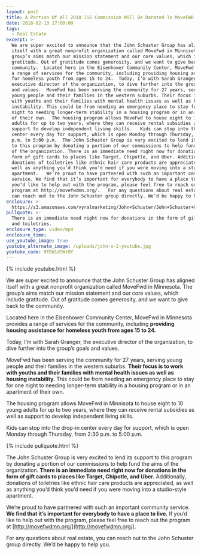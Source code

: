 ```yaml
---
layout: post
title: A Portion Of All 2018 JSG Commission Will Be Donated To MoveFWD in Minnesota
date: 2018-02-13 17:00:00
tags:
  - Real Estate
excerpt: >-
  We are super excited to announce that the John Schuster Group has aligned
  itself with a great nonprofit organization called MoveFwd in Minnisota. The
  group’s aims match our mission statement and our core values, which include
  gratitude. Out of gratitude comes generosity, and we want to give back to the
  community.  Located here in the Eisenhower Community Center, MoveFwd provides
  a range of services for the community, including providing housing assistance
  for homeless youth from ages 15 to 24.  Today, I’m with Sarah Granger, the
  executive director of the organization, to dive further into the group’s goals
  and values.  MoveFwd has been serving the community for 27 years, serving
  young people and their families in the western suburbs. Their focus is to work
  with youths and their families with mental health issues as well as housing
  instability. This could be from needing an emergency place to stay for one
  night to needing longer-term stability in a housing program or in an apartment
  of their own.  The housing program allows MoveFwd to house eight to 10 young
  adults for up to two years, where they can receive rental subsidies as well as
  support to develop independent living skills.   Kids can stop into the drop-in
  center every day for support, which is open Monday through Thursday, from 2:30
  p.m. to 5:00 p.m.  The John Schuster Group is very excited to lend its support
  to this program by donating a portion of our commissions to help fund the aims
  of the organization. There is an immediate need right now for donations in the
  form of gift cards to places like Target, Chipotle, and Uber. Additionally,
  donations of toiletries like ethnic hair care products are appreciated, as
  well as anything you’d think you’d need if you were moving into a studio-style
  apartment.   We’re proud to have partnered with such an important community
  service. We find that it’s important for everybody to have a place to live. If
  you’d like to help out with the program, please feel free to reach out the
  program at http://movefwdmn.org/.   For any questions about real estate, you
  can reach out to the John Schuster group directly. We’d be happy to help you.
enclosure: >-
  https://s3.amazonaws.com/vyralmarketing/John+Schuster/John+Schuster+Group-+Move+Forward.mp4
pullquote: >-
  There is an immediate need right now for donations in the form of gift cards
  and toiletries.
enclosure_type: video/mp4
enclosure_time:
use_youtube_image: true
youtube_alternate_image: /uploads/john-s-2-youtube.jpg
youtube_code: 9TEW1dSWtOY
---
```


{% include youtube.html %}

We are super excited to announce that the John Schuster Group has aligned itself with a great nonprofit organization called MoveFwd in Minnesota. The group’s aims match our mission statement and our core values, which include gratitude. Out of gratitude comes generosity, and we want to give back to the community.&nbsp;

Located here in the Eisenhower Community Center, MoveFwd in Minnesota provides a range of services for the community, including **providing housing assistance for homeless youth from ages 15 to 24.**

Today, I’m with Sarah Granger, the executive director of the organization, to dive further into the group’s goals and values.

MoveFwd has been serving the community for 27 years, serving young people and their families in the western suburbs. **Their focus is to work with youths and their families with mental health issues as well as housing instability.** This could be from needing an emergency place to stay for one night to needing longer-term stability in a housing program or in an apartment of their own.

The housing program allows MoveFwd in Minnisota to house eight to 10 young adults for up to two years, where they can receive rental subsidies as well as support to develop independent living skills.

Kids can stop into the drop-in center every day for support, which is open Monday through Thursday, from 2:30 p.m. to 5:00 p.m.

{% include pullquote.html %}

The John Schuster Group is very excited to lend its support to this program by donating a portion of our commissions to help fund the aims of the organization. **There is an immediate need right now for donations in the form of gift cards to places like Target, Chipotle, and Uber.** Additionally, donations of toiletries like ethnic hair care products are appreciated, as well as anything you’d think you’d need if you were moving into a studio-style apartment.

We’re proud to have partnered with such an important community service. **We find that it’s important for everybody to have a place to live.** If you’d like to help out with the program, please feel free to reach out the program at [http://movefwdmn.org/](http://movefwdmn.org/).

For any questions about real estate, you can reach out to the John Schuster group directly. We’d be happy to help you.
